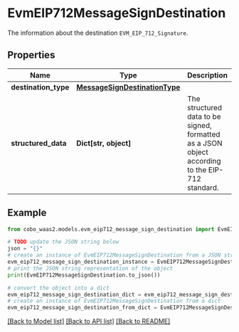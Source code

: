 # EvmEIP712MessageSignDestination

The information about the destination `EVM_EIP_712_Signature`.

## Properties

Name | Type | Description | Notes
------------ | ------------- | ------------- | -------------
**destination_type** | [**MessageSignDestinationType**](MessageSignDestinationType.md) |  | 
**structured_data** | **Dict[str, object]** | The structured data to be signed, formatted as a JSON object according to the EIP-712 standard. | 

## Example

```python
from cobo_waas2.models.evm_eip712_message_sign_destination import EvmEIP712MessageSignDestination

# TODO update the JSON string below
json = "{}"
# create an instance of EvmEIP712MessageSignDestination from a JSON string
evm_eip712_message_sign_destination_instance = EvmEIP712MessageSignDestination.from_json(json)
# print the JSON string representation of the object
print(EvmEIP712MessageSignDestination.to_json())

# convert the object into a dict
evm_eip712_message_sign_destination_dict = evm_eip712_message_sign_destination_instance.to_dict()
# create an instance of EvmEIP712MessageSignDestination from a dict
evm_eip712_message_sign_destination_from_dict = EvmEIP712MessageSignDestination.from_dict(evm_eip712_message_sign_destination_dict)
```
[[Back to Model list]](../README.md#documentation-for-models) [[Back to API list]](../README.md#documentation-for-api-endpoints) [[Back to README]](../README.md)


